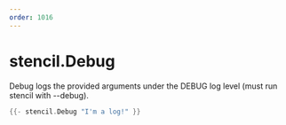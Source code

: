 ```yaml
---
order: 1016
---
```


<!-- Generated by tools/docgen. DO NOT EDIT. -->

# stencil.Debug

Debug logs the provided arguments under the DEBUG log level (must run
stencil with --debug).

```go
{{- stencil.Debug "I'm a log!" }}
```
